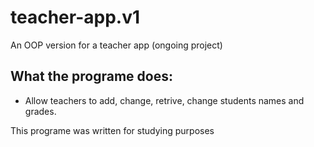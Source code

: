 # teacher-app.v1

An OOP version for a teacher app (ongoing project)

## What the programe does:
- Allow teachers to add, change, retrive, change students names and grades.

This programe was written for studying purposes

